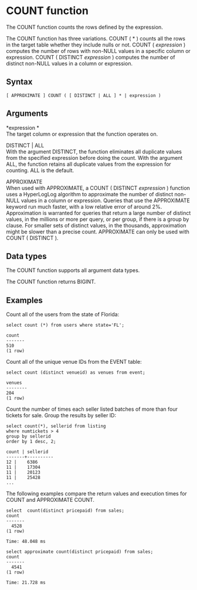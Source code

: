 # COUNT function<a name="r_COUNT"></a>

 The COUNT function counts the rows defined by the expression\.

The COUNT function has three variations\. COUNT \( \* \) counts all the rows in the target table whether they include nulls or not\. COUNT \( *expression* \) computes the number of rows with non\-NULL values in a specific column or expression\. COUNT \( DISTINCT *expression* \) computes the number of distinct non\-NULL values in a column or expression\.

## Syntax<a name="r_COUNT-synopsis"></a>

```
[ APPROXIMATE ] COUNT ( [ DISTINCT | ALL ] * | expression )
```

## Arguments<a name="r_COUNT-arguments"></a>

 *expression *   
The target column or expression that the function operates on\.

DISTINCT \| ALL  
With the argument DISTINCT, the function eliminates all duplicate values from the specified expression before doing the count\. With the argument ALL, the function retains all duplicate values from the expression for counting\. ALL is the default\.

APPROXIMATE  
When used with APPROXIMATE, a COUNT \( DISTINCT *expression* \) function uses a HyperLogLog algorithm to approximate the number of distinct non\-NULL values in a column or expression\. Queries that use the APPROXIMATE keyword run much faster, with a low relative error of around 2%\. Approximation is warranted for queries that return a large number of distinct values, in the millions or more per query, or per group, if there is a group by clause\. For smaller sets of distinct values, in the thousands, approximation might be slower than a precise count\. APPROXIMATE can only be used with COUNT \( DISTINCT \)\.

## Data types<a name="c_Supported_data_types_count"></a>

The COUNT function supports all argument data types\.

The COUNT function returns BIGINT\.

## Examples<a name="r_COUNT-examples"></a>

Count all of the users from the state of Florida:

```
select count (*) from users where state='FL';

count
-------
510
(1 row)
```

Count all of the unique venue IDs from the EVENT table:

```
select count (distinct venueid) as venues from event;

venues
--------
204
(1 row)
```

Count the number of times each seller listed batches of more than four tickets for sale\. Group the results by seller ID:

```
select count(*), sellerid from listing 
where numtickets > 4
group by sellerid
order by 1 desc, 2;

count | sellerid
-------+----------
12 |    6386
11 |    17304
11 |    20123
11 |    25428
...
```

The following examples compare the return values and execution times for COUNT and APPROXIMATE COUNT\. 

```
select  count(distinct pricepaid) from sales;
count
-------
  4528
(1 row)

Time: 48.048 ms

select approximate count(distinct pricepaid) from sales;
count
-------
  4541
(1 row)

Time: 21.728 ms
```